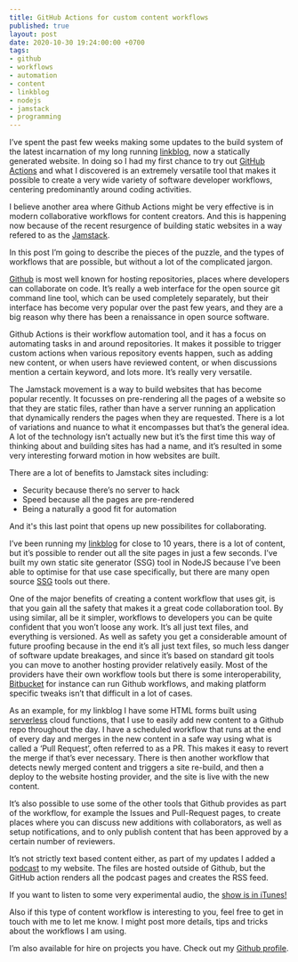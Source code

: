 ```yaml
---
title: GitHub Actions for custom content workflows
published: true
layout: post
date: 2020-10-30 19:24:00:00 +0700
tags:
- github
- workflows
- automation
- content
- linkblog
- nodejs
- jamstack
- programming
---
```

I’ve spent the past few weeks making some updates to the build system of the latest incarnation of my long running [linkblog](https://links.markjgsmith.com), now a statically generated website. In doing so I had my first chance to try out [GitHub Actions](https://github.com/features/actions) and what I discovered is an extremely versatile tool that makes it possible to create a very wide variety of software developer workflows, centering predominantly around coding activities.

I believe another area where Github Actions might be very effective is in modern collaborative workflows for content creators. And this is happening now because of the recent resurgence of building static websites in a way refered to as the [Jamstack](https://jamstack.org). 

In this post I’m going to describe the pieces of the puzzle, and the types of workflows that are possible, but without a lot of the complicated jargon.

[Github](https://github.com) is most well known for hosting repositories, places where developers can collaborate on code. It’s really a web interface for the open source git command line tool, which can be used completely separately, but their interface has become very popular over the past few years, and they are a big reason why there has been a renaissance in open source software.

Github Actions is their workflow automation tool, and it has a focus on automating tasks in and around repositories. It makes it possible to trigger custom actions when various repository events happen, such as adding new content, or when users have reviewed content, or when discussions mention a certain keyword, and lots more. It’s really very versatile.

The Jamstack movement is a way to build websites that has become popular recently. It focusses on pre-rendering all the pages of a website so that they are static files, rather than have a server running an application that dynamically renders the pages when they are requested. There is a lot of variations and nuance to what it encompasses but that’s the general idea. A lot of the technology isn’t actually new but it’s the first time this way of thinking about and building sites has had a name, and it’s resulted in some very interesting forward motion in how websites are built.

There are a lot of benefits to Jamstack sites including:

- Security because there’s no server to hack
- Speed because all the pages are pre-rendered 
- Being a naturally a good fit for automation 

And it's this last point that opens up new possibilites for collaborating.

I’ve been running my [linkblog](https://links.markjgsmith.com) for close to 10 years, there is a lot of content, but it’s possible to render out all the site pages in just a few seconds. I’ve built my own static site generator (SSG) tool in NodeJS because I’ve been able to optimise for that use case specifically, but there are many open source [SSG](https://jamstack.org/generators) tools out there.

One of the major benefits of creating a content workflow that uses git, is that you gain all the safety that makes it a great code collaboration tool. By using similar, all be it simpler, workflows to developers you can be quite confident that you won’t loose any work. It’s all just text files, and everything is versioned. As well as safety you get a considerable amount of future proofing because in the end it’s all just text files, so much less danger of software update breakages, and since it’s based on standard git tools you can move to another hosting provider relatively easily. Most of the providers have their own workflow tools but there is some interoperability, [Bitbucket](https://bitbucket.org) for instance can run Github workflows, and making platform specific tweaks isn’t that difficult in a lot of cases.

As an example, for my linkblog I have some HTML forms built using [serverless](https://css-tricks.com/serverless) cloud functions, that I use to easily add new content to a Github repo throughout the day. I have a scheduled workflow that runs at the end of every day and merges in the new content in a safe way using what is called a ‘Pull Request’, often referred to as a PR. This makes it easy to revert the merge if that’s ever necessary. There is then another workflow that detects newly merged content and triggers a site re-build, and then a deploy to the website hosting provider, and the site is live with the new content.

It’s also possible to use some of the other tools that Github provides as part of the workflow, for example the Issues and Pull-Request pages, to create places where you can discuss new additions with collaborators, as well as setup notifications, and to only publish content that has been approved by a certain number of reviewers.

It’s not strictly text based content either, as part of my updates I added a [podcast](https://podcasts.markjgsmith.com) to my website. The files are hosted outside of Github, but the GitHub action renders all the podcast pages and creates the RSS feed. 

If you want to listen to some very experimental audio, the [show is in iTunes!](https://podcasts.apple.com/gb/podcast/mark-smiths-podcasts/id1537049970)

Also if this type of content workflow is interesting to you, feel free to get in touch with me to let me know. I might post more details, tips and tricks about the workflows I am using.

I’m also available for hire on projects you have. Check out my [Github profile](https://github.com/mjgs).
